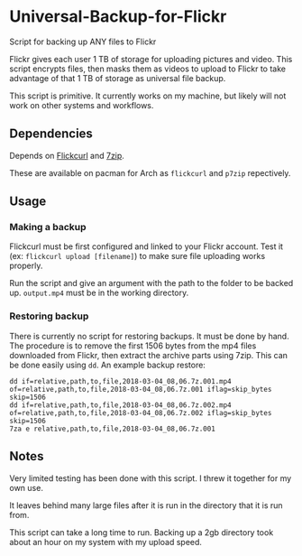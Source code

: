 # Universal-Backup-for-Flickr

Script for backing up ANY files to Flickr

Flickr gives each user 1 TB of storage for uploading pictures and video. This script encrypts files, then masks them as videos to upload to Flickr to take advantage of that 1 TB of storage as universal file backup.

This script is primitive. It currently works on my machine, but likely will not work on other systems and workflows.

## Dependencies

Depends on [Flickcurl](http://librdf.org/flickcurl/) and [7zip](http://www.7-zip.org/).

These are available on pacman for Arch as `flickcurl` and `p7zip` repectively.

## Usage

### Making a backup

Flickcurl must be first configured and linked to your Flickr account. Test it (ex: `flickcurl upload [filename]`) to make sure file uploading works properly.

Run the script and give an argument with the path to the folder to be backed up. `output.mp4` must be in the working directory.

### Restoring backup

There is currently no script for restoring backups. It must be done by hand. The procedure is to remove the first 1506 bytes from the mp4 files downloaded from Flickr, then extract the archive parts using 7zip. This can be done easily using `dd`. An example backup restore:

    dd if=relative,path,to,file,2018-03-04_08,06.7z.001.mp4 of=relative,path,to,file,2018-03-04_08,06.7z.001 iflag=skip_bytes skip=1506
    dd if=relative,path,to,file,2018-03-04_08,06.7z.002.mp4 of=relative,path,to,file,2018-03-04_08,06.7z.002 iflag=skip_bytes skip=1506
    7za e relative,path,to,file,2018-03-04_08,06.7z.001

## Notes

Very limited testing has been done with this script. I threw it together for my own use.

It leaves behind many large files after it is run in the directory that it is run from.

This script can take a long time to run. Backing up a 2gb directory took about an hour on my system with my upload speed.
